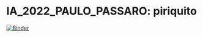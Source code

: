 # IA_2022_PAULO_PASSARO: piriquito
[![Binder](https://mybinder.org/badge_logo.svg)](https://mybinder.org/v2/gh/PauloSalesAP/IA_2022_PAULO_PASSARO/main?labpath=%2Fvoila%2Frender%2FAmazon_Birds.ipynb)
